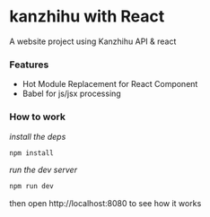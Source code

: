 # kanzhihu with React
A website project using Kanzhihu API & react

### Features

* Hot Module Replacement for React Component
* Babel for js/jsx processing

### How to work

*install the deps*

```bash
npm install
```
*run the dev server*

```bash
npm run dev
```
then open http://localhost:8080 to see how it works
